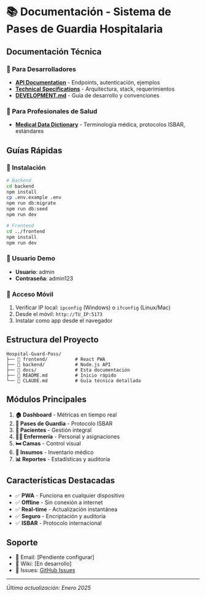 # 📚 Documentación - Sistema de Pases de Guardia Hospitalaria

## Documentación Técnica

### 🔧 Para Desarrolladores
- [**API Documentation**](API-DOCUMENTATION.md) - Endpoints, autenticación, ejemplos
- [**Technical Specifications**](TECHNICAL-SPECIFICATIONS.md) - Arquitectura, stack, requerimientos
- [**DEVELOPMENT.md**](../DEVELOPMENT.md) - Guía de desarrollo y convenciones

### 🏥 Para Profesionales de Salud
- [**Medical Data Dictionary**](MEDICAL-DATA-DICTIONARY.md) - Terminología médica, protocolos ISBAR, estándares

## Guías Rápidas

### 🚀 Instalación
```bash
# Backend
cd backend
npm install
cp .env.example .env
npm run db:migrate
npm run db:seed
npm run dev

# Frontend
cd ../frontend
npm install
npm run dev
```

### 👤 Usuario Demo
- **Usuario**: admin
- **Contraseña**: admin123

### 📱 Acceso Móvil
1. Verificar IP local: `ipconfig` (Windows) o `ifconfig` (Linux/Mac)
2. Desde el móvil: `http://TU_IP:5173`
3. Instalar como app desde el navegador

## Estructura del Proyecto

```
Hospital-Guard-Pass/
├── 📁 frontend/          # React PWA
├── 📁 backend/           # Node.js API
├── 📁 docs/              # Esta documentación
├── 📄 README.md          # Inicio rápido
└── 📄 CLAUDE.md          # Guía técnica detallada
```

## Módulos Principales

1. **🏠 Dashboard** - Métricas en tiempo real
2. **🔄 Pases de Guardia** - Protocolo ISBAR
3. **👥 Pacientes** - Gestión integral
4. **👩‍⚕️ Enfermería** - Personal y asignaciones
5. **🛏️ Camas** - Control visual
6. **💊 Insumos** - Inventario médico
7. **📊 Reportes** - Estadísticas y auditoría

## Características Destacadas

- ✅ **PWA** - Funciona en cualquier dispositivo
- ✅ **Offline** - Sin conexión a internet
- ✅ **Real-time** - Actualización instantánea
- ✅ **Seguro** - Encriptación y auditoría
- ✅ **ISBAR** - Protocolo internacional

## Soporte

- 📧 Email: [Pendiente configurar]
- 📖 Wiki: [En desarrollo]
- 🐛 Issues: [GitHub Issues](../../issues)

---

*Última actualización: Enero 2025*